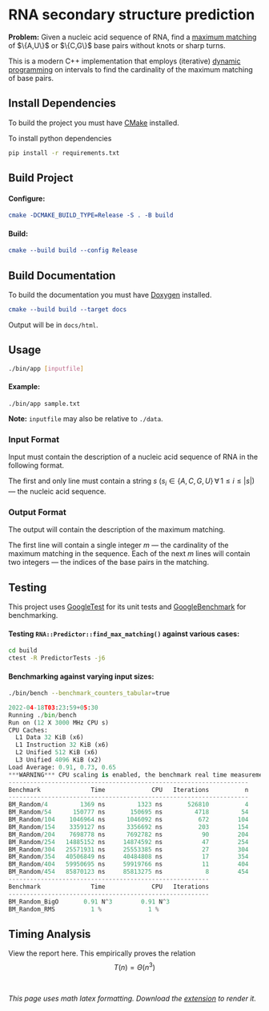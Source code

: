 # RNA secondary structure prediction
**Problem:** Given a nucleic acid sequence of RNA, find a [maximum matching](https://en.wikipedia.org/wiki/Matching_(graph_theory)) of $\{A,U\}$ or $\{C,G\}$ base pairs without knots or sharp turns.

This is a modern C++ implementation that employs (iterative) [dynamic programming](https://en.wikipedia.org/wiki/Dynamic_programming) on intervals to find the cardinality of the maximum matching of base pairs.

## Install Dependencies
To build the project you must have [CMake](https://cmake.org/install/) installed.

To install python dependencies
```sh
pip install -r requirements.txt
```

## Build Project
#### Configure:
```cmake
cmake -DCMAKE_BUILD_TYPE=Release -S . -B build
```
#### Build:
```cmake
cmake --build build --config Release
```

## Build Documentation
To build the documentation you must have [Doxygen](https://github.com/doxygen/doxygen) installed.

```cmake
cmake --build build --target docs
```

Output will be in `docs/html`.

## Usage

```bash
./bin/app [inputfile]
```

#### Example:
```
./bin/app sample.txt
```

**Note:** `inputfile` may also be relative to `./data`.

### Input Format
Input must contain the description of a nucleic acid sequence of RNA in the following format.

The first and only line must contain a string $s$ $(s_i \in \{A,C,G,U\} \, \forall \, 1 \le i \le |s|)$ — the nucleic acid sequence.

### Output Format
The output will contain the description of the maximum matching.

The first line will contain a single integer $m$ — the cardinality of the maximum matching in the sequence. Each of the next $m$ lines will contain two integers — the indices of the base pairs in the matching.

## Testing
This project uses [GoogleTest](https://github.com/google/googletest) for its unit tests and [GoogleBenchmark](https://github.com/google/benchmark) for benchmarking.

#### Testing `RNA::Predictor::find_max_matching()` against various cases:
```sh
cd build
ctest -R PredictorTests -j6
```

#### Benchmarking against varying input sizes:
```sh
./bin/bench --benchmark_counters_tabular=true
```

```python
2022-04-18T03:23:59+05:30
Running ./bin/bench
Run on (12 X 3000 MHz CPU s)
CPU Caches:
  L1 Data 32 KiB (x6)
  L1 Instruction 32 KiB (x6)
  L2 Unified 512 KiB (x6)
  L3 Unified 4096 KiB (x2)
Load Average: 0.91, 0.73, 0.65
***WARNING*** CPU scaling is enabled, the benchmark real time measurements may be noisy and will incur extra overhead.
-------------------------------------------------------------------
Benchmark              Time             CPU   Iterations          n
-------------------------------------------------------------------
BM_Random/4         1369 ns         1323 ns       526810          4
BM_Random/54      150777 ns       150695 ns         4718         54
BM_Random/104    1046964 ns      1046092 ns          672        104
BM_Random/154    3359127 ns      3356692 ns          203        154
BM_Random/204    7698778 ns      7692782 ns           90        204
BM_Random/254   14885152 ns     14874592 ns           47        254
BM_Random/304   25571931 ns     25553385 ns           27        304
BM_Random/354   40506849 ns     40484808 ns           17        354
BM_Random/404   59950695 ns     59919766 ns           11        404
BM_Random/454   85870123 ns     85813275 ns            8        454
--------------------------------------------------------
Benchmark              Time             CPU   Iterations
--------------------------------------------------------
BM_Random_BigO       0.91 N^3        0.91 N^3
BM_Random_RMS          1 %             1 %
```

## Timing Analysis
View the report here.
This empirically proves the relation
$$ T(n) = \Theta(n^3) $$

</br>

*This page uses math latex formatting. Download the [extension](https://chrome.google.com/webstore/detail/github-math-display/cgolaobglebjonjiblcjagnpmdmlgmda) to render it.*